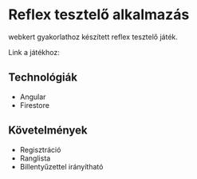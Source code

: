 # Reflex tesztelő alkalmazás

webkert gyakorlathoz készített reflex tesztelő játék.

Link a játékhoz:

## Technológiák
- Angular 
- Firestore

## Követelmények
- Regisztráció
- Ranglista
- Billentyűzettel irányítható

